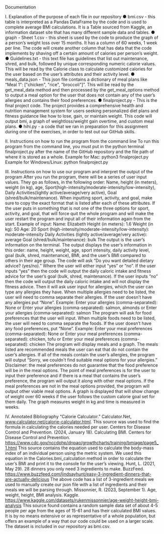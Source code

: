Documentation 

I. Explanation of the purpose of each file in our repository 
● bmi.csv - this table is interpreted as a Pandas DataFrame by the code and is used to complete average BMI calculations. It is a Table sourced from Kaggle, an information dataset site that has many different sample data and tables. 
● graph - Sheet 1.csv - this sheet is used by the code to produce the graph of a person’s weight loss over 15 months. It has a column of 60 weeks, 1 week per line. The code will create another column that has data that the code implements by shaving off a certain amount of calories per person’s weight. 
● Guidelines.txt - this text file has guidelines that list out maintenance, shred, and bulk, followed by unique corresponding numeric calorie values. This will be read by the Calorie class to calculate customized calories for the user based on the user’s attributes and their activity level. 
● meals_data.json - This json file contains a dictionary of meal plans like “Meal 1": ["chicken", "rice", "broccoli"]”. This will be read by the get_meal_data method and then processed by the get_meal_options method to output a meal option for the user that does not contain any of the user’s allergies and contains their food preferences. 
● finalproject.py - This is the final project code. The project provides a comprehensive health and nutrition management system for users seeking personalized diet plans and fitness guidance like how to lose, gain, or maintain weight. This code will output bmi, a graph of weightloss/weight gain overtime, and custom meal plans. 
● hihi.py - a code that we ran in preparation for this assignment during one of the exercises, in order to test out our GitHub skills. 

II. Instructions on how to run the program from the command line 
To run this program from the command line, you must put in the python terminal finalproject.py after the name of the GitHub repository and the file path of where it is stored as a whole. 
Example for Mac: python3 finalproject.py 
Example for Windows/Linux: python finalproject.py 

III. Instructions on how to use our program and interpret the output of the program 
After you run the program, there will be a series of user input values. They go as follows, in the following order: Name, height (in meters), weight (in kg), age, 
Sport(high-intensity/moderate-intensity/low-intensity), Daily Activities(lightly active/average/very active), Goal (shred/bulk/maintenance). When inputting sport, activity, and
goal, make sure to copy the exact format that is listed after each of these attributes. If the user puts in something that is not one of the three options for sport, activity, and goal, that will force quit the whole program and will make the user restart the program and input all of their information again from the start. 
Example of input: 
Name: Elizabeth 
Height (in meters): 1.6 
Weight (in kg): 50 
Age: 20 
Sport (high-intensity/moderate-intensity/low-intensity): moderate-intensity Daily Activities (lightly active/average/very active): average 
Goal (shred/bulk/maintenance): bulk 
The output is the user’s information on the terminal. The output displays the user’s information in this order: name, height, weight, age, sport intensity, daily activity level, goal (bulk, shred, maintenance), BMI, and the user’s BMI compared to others in their age group. 
The code will ask “Do you want detailed dietary advice? (yes/no).” Where the user will either input “yes” or “no”. If the user inputs “yes” then the code will output the daily caloric intake and fitness advice for the user’s goal (bulk, shred, maintenance). If the user inputs “no” then the code will output the daily caloric intake and will not display the fitness advice. 
Then it will ask user input for allergies, which the user can type any allergies they have. When multiple allergies need to be listed, the user will need to comma separate their allergies. If the user doesn’t have any allergies put “None”. 
Example: 
Enter your allergies (comma-separated): None 
or 
Enter your allergies (comma-separated): salmon, almonds 
or 
Enter your allergies (comma-separated): salmon 
The program will ask for food preferences that the user will input. When multiple foods need to be listed, the user will need to comma separate the foods. If the user doesn’t have any food preferences, put “None”. 
Example: 
Enter your meal preferences (comma-separated): None 
or 
Enter your meal preferences (comma-separated): chicken, tofu
or 
Enter your meal preferences (comma-separated): chicken 
The program will display meals and a graph. The meals listed are recommended meals the user can eat that do not contain the user’s allergies. If all of the meals contain the user’s allergies, the program will output “Sorry, we couldn't find suitable meal options for your allergies.” Disclaimer: the meal preferences do not guarantee that the food preference will be in the meal options. The point of meal preferences is for the user to input their preference and if there is a meal that contains the user’s preference, the program will output it along with other meal options. If the meal preferences are not in the meal options provided, the program will output other viable meal options. A graph is displayed that will show change of weight over 60 weeks if the user follows the custom calorie goal set for them daily. The graph measures weight in kg and time is measured in weeks. 

IV. Annotated Bibliography 
“Calorie Calculator.” Calculator.Net, www.calculator.net/calorie-calculator.html. This source was used to find the formula in calculating the calories needed per user. 
Centers for Disease Control and Prevention. (2024, January 18). Calculating BMI. Centers for Disease Control and Prevention. 
https://www.cdc.gov/nccdphp/dnpao/growthcharts/training/bmiage/page5_1.html 
This source contains the equation used to calculate the body-mass index of an individual person using the metric system. We used this equation in the Calories.bmi_calculation method in order to calculate the user’s BMI and print it to the console for the user’s viewing. 
Hunt, L. (2021, May 29). 28 dinners you only need 3 ingredients to make. BuzzFeed. https://www.buzzfeed.com/lindsayhunt/easy-3-ingredient-dinners-that-are-actually-delicious 
The above code has a list of 3-ingredient meals we used to manually create our json file with a list of ingredients and their meals we will be parsing through. 
Missonnier, R. (2023, September 1). Age, weight, height, BMI analysis. Kaggle. https://www.kaggle.com/datasets/rukenmissonnier/age-weight-height-bmi-analysis 
This source found contains a random sample data set of about 4-5 people per age from the ages of 15-61 and has their calculated BMI values. It is by no means extensive or as representative of a whole population, but offers an example of a way that our code could be used on a larger scale. The dataset is included in our repository as bmi.csv.
